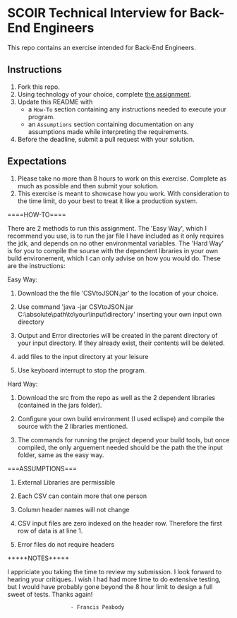 # SCOIR Technical Interview for Back-End Engineers
This repo contains an exercise intended for Back-End Engineers.

## Instructions
1. Fork this repo.
1. Using technology of your choice, complete [the assignment](./Assignment.md).
1. Update this README with
    * a `How-To` section containing any instructions needed to execute your program.
    * an `Assumptions` section containing documentation on any assumptions made while interpreting the requirements.
1. Before the deadline, submit a pull request with your solution.

## Expectations
1. Please take no more than 8 hours to work on this exercise. Complete as much as possible and then submit your solution.
1. This exercise is meant to showcase how you work. With consideration to the time limit, do your best to treat it like a production system.



====HOW-TO====

There are 2 methods to run this assignment. The 'Easy Way', which I recommend you use, is to run the jar file I have included as it only requires the jdk, and depends on no other environmental variables. The 'Hard Way' is for you to compile the sourse with the dependent libraries in your own build environement, which I can only advise on how you would do. These are the instructions: 

Easy Way:

1. Download the the file 'CSVtoJSON.jar' to the location of your choice.

2. Use command 'java -jar CSVtoJSON.jar C:\absolute\path\to\your\input\directory' inserting your own input own directory

3. Output and Error directories will be created in the parent directory of your input directory. If they already exist, their contents will be deleted.

4. add files to the input directory at your leisure

5. Use keyboard interrupt to stop the program. 

Hard Way: 
	
1. Download the src from the repo as well as the 2 dependent libraries (contained in the jars folder). 
	
2. Configure your own build environment (I used eclispe) and compile the source with the 2 libraries mentioned. 
	
3. The commands for running the project depend your build tools, but once compiled, the only arguement needed should be the path the the input folder, same as the easy way. 


===ASSUMPTIONS===

1. External Libraries are permissible

2. Each CSV can contain more that one person

3. Column header names will not change

4. CSV input files are zero indexed on the header row. Therefore the first row of data is at line 1. 

5. Error files do not require headers
	
+++++NOTES+++++

I appriciate you taking the time to review my submission. I look forward to hearing your critiques. I wish I had had more time to do extensive testing, but I would have probably gone beyond the 8 hour limit to design a full sweet of tests. Thanks again!

						- Francis Peabody


	